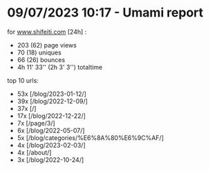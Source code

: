 # 09/07/2023 10:17 - Umami report
for www.shifeiti.com [24h] :

 - 203 (62) page views
 - 70 (18) uniques
 - 66 (26) bounces
 - 4h 11' 33'' (2h 3' 3'') totaltime


top 10 urls:
 - 53x [/blog/2023-01-12/]
 - 39x [/blog/2022-12-09/]
 - 37x [/]
 - 17x [/blog/2022-12-22/]
 - 7x [/page/3/]
 - 6x [/blog/2022-05-07/]
 - 5x [/blog/categories/%E6%8A%80%E6%9C%AF/]
 - 4x [/blog/2023-02-03/]
 - 4x [/about/]
 - 3x [/blog/2022-10-24/]


